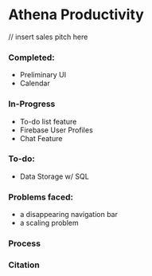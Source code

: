 # Athena Productivity

// insert sales pitch here

### Completed: 
- Preliminary UI
- Calendar

### In-Progress
- To-do list feature
- Firebase User Profiles
- Chat Feature

### To-do:
- Data Storage w/ SQL

### Problems faced:
- a disappearing navigation bar
- a scaling problem

### Process

### Citation
